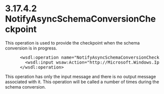 <html dir="LTR" xmlns:mshelp="http://msdn.microsoft.com/mshelp" xmlns:ddue="http://ddue.schemas.microsoft.com/authoring/2003/5" xmlns:xlink="http://www.w3.org/1999/xlink" xmlns:tool="http://www.microsoft.com/tooltip">
 <body>
 <div id="header">
 <h1 class="heading">3.17.4.2 NotifyAsyncSchemaConversionCheckpoint</h1>
 </div>
 <div id="mainSection">
 <div id="mainBody">
 <div id="allHistory" class="saveHistory"></div>
 <div id="sectionSection0" class="section" name="collapseableSection">
 

<p>This operation is used to provide the checkpoint when the
schema conversion is in progress.</p>

<dl>
<dd>
<div><pre> &lt;wsdl:operation name=&quot;NotifyAsyncSchemaConversionCheckpoint&quot;&gt;
   &lt;wsdl:input wsaw:Action=&quot;http://Microsoft.Windows.Ipam/IIpamAsyncSchemaCallback/NotifyAsyncSchemaConversionCheckpoint&quot; message=&quot;ipam:IIpamAsyncSchemaCallback_NotifyAsyncSchemaConversionCheckpoint_InputMessage&quot; /&gt;
 &lt;/wsdl:operation&gt;
</pre></div>
</dd></dl>

<p>This operation has only the input message and there is no
output message associated with it. This operation will be called a number of
times during the schema conversion.</p>


 </div>
 </div>
 </div>
 </body>
</html>